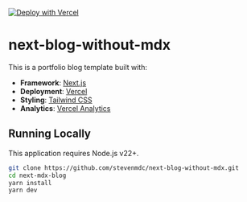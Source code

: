 [![Deploy with Vercel](https://vercel.com/button)](https://vercel.com/new/clone?repository-url=https%3A%2F%2Fgithub.com%2Fstevenmdc%2Fnext-blog-without-mdx)

# next-blog-without-mdx

This is a portfolio blog template built with:

- **Framework**: [Next.js](https://nextjs.org)
- **Deployment**: [Vercel](https://vercel.com)
- **Styling**: [Tailwind CSS](https://tailwindcss.com)
- **Analytics**: [Vercel Analytics](https://vercel.com/analytics)

## Running Locally

This application requires Node.js v22+.

```bash
git clone https://github.com/stevenmdc/next-blog-without-mdx.git
cd next-mdx-blog
yarn install
yarn dev
```
